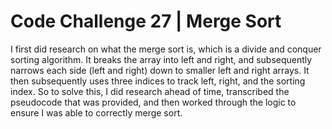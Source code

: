 # Code Challenge 27 | Merge Sort

I first did research on what the merge sort is, which is a divide and conquer sorting algorithm. It breaks the array into left and right, and subsequently narrows each side (left and right) down to smaller left and right arrays. It then subsequently uses three indices to track left, right, and the sorting index. So to solve this, I did research ahead of time, transcribed the pseudocode that was provided, and then worked through the logic to ensure I was able to correctly merge sort. 